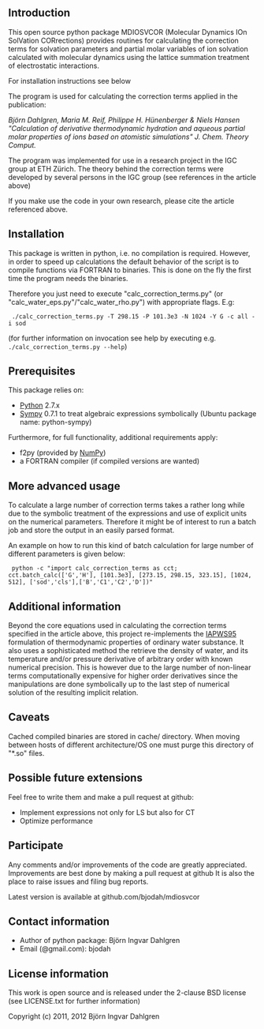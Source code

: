 ## Introduction
This open source python package MDIOSVCOR (Molecular Dynamics IOn SolVation CORrections) provides routines for calculating the correction terms for solvation parameters and partial molar variables of ion solvation calculated with molecular dynamics using the lattice summation treatment of electrostatic interactions.

For installation instructions see below

The program is used for calculating the correction terms applied in the publication:

   *Björn Dahlgren, Maria M. Reif, Philippe H. Hünenberger & Niels Hansen
   "Calculation of derivative thermodynamic hydration and aqueous partial
   molar properties of ions based on atomistic simulations"
   J. Chem. Theory Comput.*

The program was implemented for use in a research project in the IGC group at ETH Zürich.
The theory behind the correction terms were developed by several persons in the IGC group (see references in the article above)

If you make use the code in your own research, please cite the article referenced above.

## Installation
This package is written in python, i.e. no compilation is required.
However, in order to speed up calculations the default behavior of the script is to compile functions via FORTRAN to binaries. This is done on the fly the first time the program needs the binaries.

Therefore you just need to execute "calc_correction_terms.py" (or "calc_water_eps.py"/"calc_water_rho.py") with appropriate flags. E.g:

     ./calc_correction_terms.py -T 298.15 -P 101.3e3 -N 1024 -Y G -c all -i sod

(for further information on invocation see help by executing e.g. `./calc_correction_terms.py --help`)

## Prerequisites
This package relies on:

- [Python](http://python.org) 2.7.x
- [Sympy](http://sympy.org) 0.7.1 to treat algebraic expressions symbolically (Ubuntu package name: python-sympy)

Furthermore, for full functionality, additional requirements apply:

- f2py (provided by [NumPy](http://numpy.scipy.org/))
- a FORTRAN compiler (if compiled versions are wanted)

## More advanced usage
To calculate a large number of correction terms takes a rather long
while due to the symbolic treatment of the expressions and use of
explicit units on the numerical parameters. Therefore it might be of
interest to run a batch job and store the output in an easily parsed
format.

An example on how to run this kind of batch calculation for large number of different parameters is given below:

     python -c "import calc_correction_terms as cct; cct.batch_calc(['G','H'], [101.3e3], [273.15, 298.15, 323.15], [1024, 512], ['sod','cls'],['B','C1','C2','D'])"

## Additional information
Beyond the core equations used in calculating the correction terms specified in the article above,
this project re-implements the [IAPWS95](http://iapws.org) formulation of thermodynamic properties
of ordinary water substance. It also uses a sophisticated method the retrieve the density of water,
and its temperature and/or pressure derivative of arbitrary order with known numerical precision.
This is however due to the large number of non-linear terms computationally expensive for higher
order derivatives since the manipulations are done symbolically up to the last step of numerical
solution of the resulting implicit relation.

## Caveats
Cached compiled binaries are stored in cache/ directory. When moving between hosts of different architecture/OS
one must purge this directory of "*.so" files.

## Possible future extensions
Feel free to write them and make a pull request at github:
- Implement expressions not only for LS but also for CT
- Optimize performance

## Participate
Any comments and/or improvements of the code are greatly appreciated.
Improvements are best done by making a pull request at github
It is also the place to raise issues and filing bug reports.

Latest version is available at github.com/bjodah/mdiosvcor


## Contact information
- Author of python package: Björn Ingvar Dahlgren
- Email (@gmail.com): bjodah

## License information
This work is open source and is released under the 2-clause BSD license (see LICENSE.txt for further information)

Copyright (c) 2011, 2012 Björn Ingvar Dahlgren
